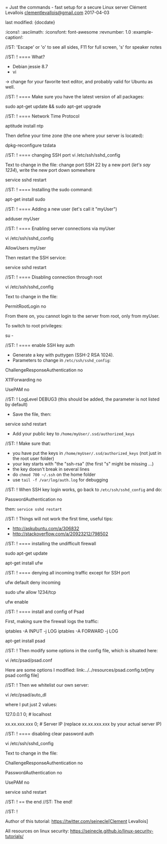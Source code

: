 = Just the commands - fast setup for a secure Linux server
Clément Levallois <clementlevallois@gmail.com>
2017-04-03

last modified: {docdate}

:icons!:
:asciimath:
:iconsfont:   font-awesome
:revnumber: 1.0
:example-caption!:

//ST: 'Escape' or 'o' to see all sides, F11 for full screen, 's' for speaker notes

//ST: !
==== What?

- Debian jessie 8.7
- vi

-> change for your favorite text editor, and probably valid for Ubuntu as well.

//ST: !
==== Make sure you have the latest version of all packages:

 sudo apt-get update && sudo apt-get upgrade

//ST: !
==== Network Time Protocol

 aptitude install ntp

Then define your time zone (the one where your server is located):

 dpkg-reconfigure tzdata

//ST: !
==== changing SSH port
 vi /etc/ssh/sshd_config

Text to change in the file: change port SSH 22 by a new port (*let's say 1234*), write the new port down somewhere

 service sshd restart

//ST: !
==== Installing the sudo command:

 apt-get install sudo

//ST: !
==== Adding a new user (let's call it "myUser")

  adduser myUser

//ST: !
==== Enabling server connections via myUser

 vi /etc/ssh/sshd_config

AllowUsers myUser

Then restart the SSH service:

  service sshd restart

//ST: !
====  Disabling connection through root

  vi /etc/ssh/sshd_config

 Text to change in the file:

 PermitRootLogin no

 From there on, you cannot login to the server from root, only from myUser.

To switch to root privileges:

  su -

//ST: !
==== enable SSH key auth

- Generate a key with puttygen (SSH-2 RSA 1024).
- Parameters to change in `/etc/ssh/sshd_config`:

ChallengeResponseAuthentication no

X11Forwarding no

UsePAM no

//ST: !
LogLevel DEBUG3 (this should be added, the parameter is not listed by default)

- Save the file, then:

 service sshd restart

- Add your public key to `/home/myUser/.ssd/authorized_keys`

//ST: !
Make sure that:

- you have put the keys in `/home/myUser/.ssd/authorized_keys` (not just in the root user folder)
- your key starts with "the "ssh-rsa" (the first "s" might be missing ...)
- the key doesn't break in several lines
- do `chmod 700 ~/.ssh` on the home folder
- use  `tail -f /var/log/auth.log` for debugging

//ST: !
When SSH key login works, go back to `/etc/ssh/sshd_config` and do:

PasswordAuthentication no

then:  `service sshd restart`

//ST: !
Things will not work the first time, useful tips:

- http://askubuntu.com/a/306832
- http://stackoverflow.com/a/20923212/798502

//ST: !
==== installing the undifficult firewall

 sudo apt-get update

 apt-get install ufw

//ST: !
==== denying all incoming traffic except for SSH port

 ufw default deny incoming

 sudo ufw allow 1234/tcp

 ufw enable

//ST: !
==== install and config of Psad

First, making sure the firewall logs the traffic:

 iptables -A INPUT -j LOG
 iptables -A FORWARD -j LOG

 apt-get install psad

//ST: !
Then modify some options in the config file, which is situated here:

 vi /etc/psad/psad.conf

Here are some options I modified: link:../../resources/psad.config.txt[my psad config file]

//ST: !
Then we whitelist our own server:

 vi /etc/psad/auto_dl

where I put just 2 values:

127.0.0.1    0;  # localhost

xx.xx.xxx.xxx    0; # Server IP (replace xx.xx.xxx.xxx by your actual server IP)

//ST: !
==== disabling clear password auth

 vi /etc/ssh/sshd_config

Text to change in the file:

ChallengeResponseAuthentication no

PasswordAuthentication no

UsePAM no

 service sshd restart

//ST: !
== the end
//ST: The end!

//ST: !

Author of this tutorial: https://twitter.com/seinecle[Clement Levallois]

All resources on linux security: https://seinecle.github.io/linux-security-tutorials/
